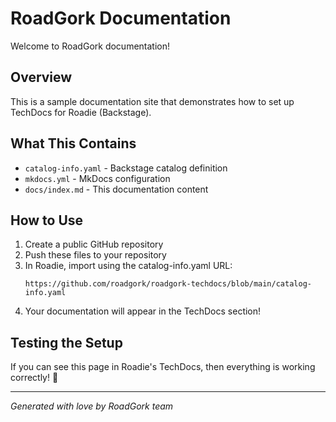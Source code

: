 # RoadGork Documentation

Welcome to RoadGork documentation!

## Overview

This is a sample documentation site that demonstrates how to set up TechDocs for Roadie (Backstage).

## What This Contains

- `catalog-info.yaml` - Backstage catalog definition
- `mkdocs.yml` - MkDocs configuration
- `docs/index.md` - This documentation content

## How to Use

1. Create a public GitHub repository
2. Push these files to your repository
3. In Roadie, import using the catalog-info.yaml URL:
   ```
   https://github.com/roadgork/roadgork-techdocs/blob/main/catalog-info.yaml
   ```
4. Your documentation will appear in the TechDocs section!

## Testing the Setup

If you can see this page in Roadie's TechDocs, then everything is working correctly! 🎉

---

*Generated with love by RoadGork team*